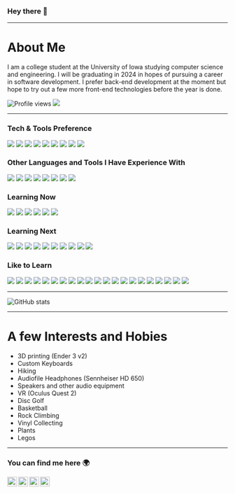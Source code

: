 ### Hey there 👋

---

# About Me
I am a college student at the University of Iowa studying computer science and engineering. I will be graduating in 2024 in hopes of pursuing a career in software development. I prefer back-end development at the moment but hope to try out a few more front-end technologies before the year is done. 

![Profile views](https://gpvc.arturio.dev/teckenrod)  <img src="https://img.shields.io/github/followers/teckenrod?label=Followers" style=" float:left, margin-right:10px" />

---

### Tech & Tools Preference
<img src="https://img.shields.io/badge/C%2B%2B-00599C?style=for-the-badge&logo=c%2B%2B&logoColor=white"> <img src="https://img.shields.io/badge/Java-ED8B00?style=for-the-badge&logo=openjdk&logoColor=white"> <img src="https://img.shields.io/badge/Python-3776AB?style=for-the-badge&logo=python&logoColor=white"> <img src="https://img.shields.io/badge/Swift-FA7343?style=for-the-badge&logo=swift&logoColor=white"> <img src="https://img.shields.io/badge/GitHub-100000?style=for-the-badge&logo=github&logoColor=white"> <img src="https://img.shields.io/badge/VS_Code-0078d7.svg?style=for-the-badge&logo=visual-studio-code&logoColor=white"> <img src="https://img.shields.io/badge/Xcode-007ACC?style=for-the-badge&logo=Xcode&logoColor=white"> <img src="https://img.shields.io/badge/mac%20os-000000?style=for-the-badge&logo=apple&logoColor=white"> <img src="https://img.shields.io/badge/iOS-000000?style=for-the-badge&logo=ios&logoColor=white">


### Other Languages and Tools I Have Experience With

<img src="https://img.shields.io/badge/Haskell-5D4F85?style=for-the-badge&logo=haskell&logoColor=white"> <img src="https://img.shields.io/badge/-x86/AVR_Assembly-2CA5E0?style=for-the-badge"> <img src="https://img.shields.io/badge/-Verilog-787878?style=for-the-badge"> <img src="https://img.shields.io/badge/-LTspice-00979D?style=for-the-badge"> <img src="https://img.shields.io/badge/-Agda-239120?style=for-the-badge"> <img src="https://img.shields.io/badge/-MATLAB-F7931E?style=for-the-badge"> <img src="https://img.shields.io/badge/Ubuntu-E95420?style=for-the-badge&logo=ubuntu&logoColor=white"> <img src="https://img.shields.io/badge/Arduino-00979D?style=for-the-badge&logo=Arduino&logoColor=white">

### Learning Now

<img src="https://img.shields.io/badge/Pandas-2C2D72?style=for-the-badge&logo=pandas&logoColor=white"> <img src="https://img.shields.io/badge/Numpy-777BB4?style=for-the-badge&logo=numpy&logoColor=white"> <img src="https://img.shields.io/badge/scikit_learn-F7931E?style=for-the-badge&logo=scikit-learn&logoColor=white"> <img src="https://img.shields.io/badge/-Matplotlib-CC342D?style=for-the-badge"> <img src="https://img.shields.io/badge/-Seaborn-00000F?style=for-the-badge"> <img src="https://img.shields.io/badge/-ARkit_2-563D7C?style=for-the-badge">

### Learning Next
<img src="https://img.shields.io/badge/JavaScript-323330?style=for-the-badge&logo=javascript&logoColor=F7DF1E"> <img src="https://img.shields.io/badge/React-20232A?style=for-the-badge&logo=react&logoColor=61DAFB"> <img src="https://img.shields.io/badge/Node.js-43853D?style=for-the-badge&logo=node.js&logoColor=white"> <img src="https://img.shields.io/badge/Bootstrap-563D7C?style=for-the-badge&logo=bootstrap&logoColor=white"> <img src="https://img.shields.io/badge/HTML-239120?style=for-the-badge&logo=html5&logoColor=white">  <img src="https://img.shields.io/badge/CSS-239120?&style=for-the-badge&logo=css3&logoColor=white"> <img src="https://img.shields.io/badge/MongoDB-4EA94B?style=for-the-badge&logo=mongodb&logoColor=white"> <img src="https://img.shields.io/badge/jQuery-0769AD?style=for-the-badge&logo=jquery&logoColor=white"> <img src="https://img.shields.io/badge/MySQL-00000F?style=for-the-badge&logo=mysql&logoColor=white"> <img src="https://img.shields.io/badge/Express.js-404D59?style=for-the-badge">

### Like to Learn

<img src="https://img.shields.io/badge/Ruby-CC342D?style=for-the-badge&logo=ruby&logoColor=white"> <img src="https://img.shields.io/badge/Rust-000000?style=for-the-badge&logo=rust&logoColor=white"> <img src="https://img.shields.io/badge/Perl-39457E?style=for-the-badge&logo=perl&logoColor=white"> <img src="https://img.shields.io/badge/SQLite-07405E?style=for-the-badge&logo=sqlite&logoColor=white"> <img src="https://img.shields.io/badge/PostgreSQL-316192?style=for-the-badge&logo=postgresql&logoColor=white"> <img src="https://img.shields.io/badge/-CreateML-CC342D?style=for-the-badge"> <img src="https://img.shields.io/badge/TensorFlow-FF6F00?style=for-the-badge&logo=tensorflow&logoColor=white"> <img src="https://img.shields.io/badge/Keras-FF0000?style=for-the-badge&logo=keras&logoColor=white"> <img src="https://img.shields.io/badge/SciPy-654FF0?style=for-the-badge&logo=SciPy&logoColor=white"> <img src="https://img.shields.io/badge/-SymPy-2CA5E0?style=for-the-badge"> <img src="https://img.shields.io/badge/PyCharm-000000.svg?&style=for-the-badge&logo=PyCharm&logoColor=white"> <img src="https://img.shields.io/badge/-Turtle-326ce5?style=for-the-badge"> <img src="https://img.shields.io/badge/-TKinter-404D59?style=for-the-badge"> <img src="https://img.shields.io/badge/Flask-000000?style=for-the-badge&logo=flask&logoColor=white"> <img src="https://img.shields.io/badge/-REST-FF6F00?style=for-the-badge"> <img src="https://img.shields.io/badge/Go-00ADD8?style=for-the-badge&logo=go&logoColor=white"> <img src="https://img.shields.io/badge/-Gin-FF9900?style=for-the-badge"> <img src="https://img.shields.io/badge/-gRPC-2C2D72?style=for-the-badge"> <img src="https://img.shields.io/badge/Docker-2CA5E0?style=for-the-badge&logo=docker&logoColor=white"> <img src="https://img.shields.io/badge/kubernetes-326ce5.svg?&style=for-the-badge&logo=kubernetes&logoColor=white"> <img src="https://img.shields.io/badge/Amazon_AWS-FF9900?style=for-the-badge&logo=amazonaws&logoColor=white">

---

![GitHub stats](https://github-readme-stats.vercel.app/api?username=teckenrod&show_icons=true&hide_border=true)

---

# A few Interests and Hobies
* 3D printing (Ender 3 v2)
* Custom Keyboards
* Hiking
* Audiofile Headphones (Sennheiser HD 650)
* Speakers and other audio equipment
* VR (Oculus Quest 2)
* Disc Golf
* Basketball
* Rock Climbing
* Vinyl Collecting
* Plants
* Legos
 
 ---

### You can find me here 🌍
[<img align="left" alt="trey_eckenrod | Twitter" width="22px" src="https://cdn.jsdelivr.net/npm/simple-icons@v3/icons/twitter.svg" />][twitter]
[<img align="left" alt="trey_eckenrod | LinkedIn" width="22px" src="https://cdn.jsdelivr.net/npm/simple-icons@v3/icons/linkedin.svg" />][linkedin]
[<img align="left" alt="treyeck2 | Instagram" width="22px" src="https://cdn.jsdelivr.net/npm/simple-icons@v3/icons/instagram.svg" />][instagram]
[<img align="left" alt="treyeck2 | LeetCode" width="22px" src="https://cdn.jsdelivr.net/npm/simple-icons@3.13.0/icons/leetcode.svg" />][leetcode]

<br/>

[twitter]: https://twitter.com/trey_eckenrod
[instagram]: https://www.instagram.com/treyeck2/
[linkedin]: https://www.linkedin.com/in/trey-eckenrod/
[leetcode]: https://leetcode.com/treyeck2/
